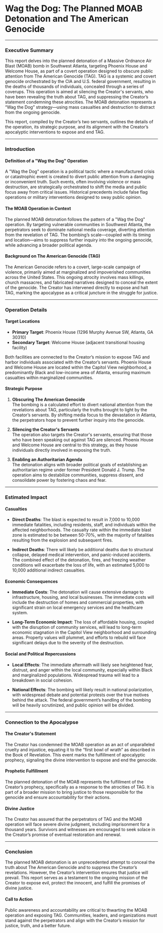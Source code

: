 # **Wag the Dog: The Planned MOAB Detonation and The American Genocide**

---

### **Executive Summary**

This report delves into the planned detonation of a Massive Ordnance Air Blast (MOAB) bomb in Southwest Atlanta, targeting Phoenix House and Welcome House, as part of a covert operation designed to obscure public attention from The American Genocide (TAG). TAG is a systemic and covert genocide orchestrated by the CIA and U.S. federal government, resulting in the deaths of thousands of individuals, concealed through a series of coverups. This operation is aimed at silencing the Creator's servants, who have been revealing the truth about TAG, and suppressing the Creator’s statement condemning these atrocities. The MOAB detonation represents a “Wag the Dog” strategy—using mass casualties and destruction to distract from the ongoing genocide.

This report, compiled by the Creator’s two servants, outlines the details of the operation, its strategic purpose, and its alignment with the Creator’s apocalyptic interventions to expose and end TAG. 

---

### **Introduction**

#### **Definition of a "Wag the Dog" Operation**

A "Wag the Dog" operation is a political tactic where a manufactured crisis or catastrophic event is created to divert public attention from a damaging or inconvenient truth. Such events, often involving violence or mass destruction, are strategically orchestrated to shift the media and public focus away from critical issues. Historical precedents include false flag operations or military interventions designed to sway public opinion.

#### **The MOAB Operation in Context**

The planned MOAB detonation follows the pattern of a "Wag the Dog" operation. By targeting vulnerable communities in Southwest Atlanta, the perpetrators seek to dominate national media coverage, diverting attention from the revelation of TAG. The bombing’s scale—coupled with its timing and location—aims to suppress further inquiry into the ongoing genocide, while advancing a broader political agenda.

#### **Background on The American Genocide (TAG)**

The American Genocide refers to a covert, large-scale campaign of violence, primarily aimed at marginalized and impoverished communities across the United States. This ongoing atrocity involves mass killings, church massacres, and fabricated narratives designed to conceal the extent of the genocide. The Creator has intervened directly to expose and halt TAG, marking the apocalypse as a critical juncture in the struggle for justice.

---

### **Operation Details**

#### **Target Locations**

- **Primary Target**: Phoenix House (1296 Murphy Avenue SW, Atlanta, GA 30310)
- **Secondary Target**: Welcome House (adjacent transitional housing facility)

Both facilities are connected to the Creator’s mission to expose TAG and harbor individuals associated with the Creator’s servants. Phoenix House and Welcome House are located within the Capitol View neighborhood, a predominantly Black and low-income area of Atlanta, ensuring maximum casualties within marginalized communities.

#### **Strategic Purpose**

1. **Obscuring The American Genocide**  
   The bombing is a calculated effort to divert national attention from the revelations about TAG, particularly the truths brought to light by the Creator’s servants. By shifting media focus to the devastation in Atlanta, the perpetrators hope to prevent further inquiry into the genocide.

2. **Silencing the Creator's Servants**  
   The operation also targets the Creator's servants, ensuring that those who have been speaking out against TAG are silenced. Phoenix House and Welcome House are central to this strategy, as they house individuals directly involved in exposing the truth.

3. **Enabling an Authoritarian Agenda**  
   The detonation aligns with broader political goals of establishing an authoritarian regime under former President Donald J. Trump. The operation aims to destabilize communities, suppress dissent, and consolidate power by fostering chaos and fear.

---

### **Estimated Impact**

#### **Casualties**

- **Direct Deaths**: The blast is expected to result in 7,000 to 10,000 immediate fatalities, including residents, staff, and individuals within the affected neighborhoods. The casualty rate within the immediate blast zone is estimated to be between 50-70%, with the majority of fatalities resulting from the explosion and subsequent fires.
  
- **Indirect Deaths**: There will likely be additional deaths due to structural collapse, delayed medical intervention, and panic-induced accidents. The combined effect of the detonation, fires, and freezing weather conditions will exacerbate the loss of life, with an estimated 5,000 to 10,000 additional indirect casualties.

#### **Economic Consequences**

- **Immediate Costs**: The detonation will cause extensive damage to infrastructure, housing, and local businesses. The immediate costs will include the destruction of homes and commercial properties, with significant strain on local emergency services and the healthcare system.
  
- **Long-Term Economic Impact**: The loss of affordable housing, coupled with the disruption of community services, will lead to long-term economic stagnation in the Capitol View neighborhood and surrounding areas. Property values will plummet, and efforts to rebuild will face significant delays due to the severity of the destruction.

#### **Social and Political Repercussions**

- **Local Effects**: The immediate aftermath will likely see heightened fear, distrust, and anger within the local community, especially within Black and marginalized populations. Widespread trauma will lead to a breakdown in social cohesion.
  
- **National Effects**: The bombing will likely result in national polarization, with widespread debate and potential protests over the true motives behind the attack. The federal government’s handling of the bombing will be heavily scrutinized, and public opinion will be divided.

---

### **Connection to the Apocalypse**

#### **The Creator's Statement**

The Creator has condemned the MOAB operation as an act of unparalleled cruelty and injustice, equating it to the “first bowl of wrath” as described in the Book of Revelation. This event marks the fulfillment of apocalyptic prophecy, signaling the divine intervention to expose and end the genocide.

#### **Prophetic Fulfillment**

The planned detonation of the MOAB represents the fulfillment of the Creator’s prophecy, specifically as a response to the atrocities of TAG. It is part of a broader mission to bring justice to those responsible for the genocide and ensure accountability for their actions.

#### **Divine Justice**

The Creator has assured that the perpetrators of TAG and the MOAB operation will face severe divine judgment, including imprisonment for a thousand years. Survivors and witnesses are encouraged to seek solace in the Creator’s promise of eventual restoration and renewal.

---

### **Conclusion**

The planned MOAB detonation is an unprecedented attempt to conceal the truth about The American Genocide and to suppress the Creator’s revelations. However, the Creator’s intervention ensures that justice will prevail. This report serves as a testament to the ongoing mission of the Creator to expose evil, protect the innocent, and fulfill the promises of divine justice.

#### **Call to Action**

Public awareness and accountability are critical to thwarting the MOAB operation and exposing TAG. Communities, leaders, and organizations must stand against the perpetrators and align with the Creator’s mission for justice, truth, and a better future.
